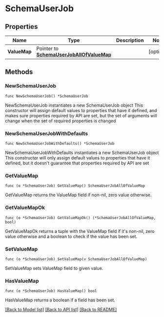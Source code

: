 # SchemaUserJob

## Properties

Name | Type | Description | Notes
------------ | ------------- | ------------- | -------------
**ValueMap** | Pointer to [**SchemaUserJobAllOfValueMap**](SchemaUserJobAllOfValueMap.md) |  | [optional] 

## Methods

### NewSchemaUserJob

`func NewSchemaUserJob() *SchemaUserJob`

NewSchemaUserJob instantiates a new SchemaUserJob object
This constructor will assign default values to properties that have it defined,
and makes sure properties required by API are set, but the set of arguments
will change when the set of required properties is changed

### NewSchemaUserJobWithDefaults

`func NewSchemaUserJobWithDefaults() *SchemaUserJob`

NewSchemaUserJobWithDefaults instantiates a new SchemaUserJob object
This constructor will only assign default values to properties that have it defined,
but it doesn't guarantee that properties required by API are set

### GetValueMap

`func (o *SchemaUserJob) GetValueMap() SchemaUserJobAllOfValueMap`

GetValueMap returns the ValueMap field if non-nil, zero value otherwise.

### GetValueMapOk

`func (o *SchemaUserJob) GetValueMapOk() (*SchemaUserJobAllOfValueMap, bool)`

GetValueMapOk returns a tuple with the ValueMap field if it's non-nil, zero value otherwise
and a boolean to check if the value has been set.

### SetValueMap

`func (o *SchemaUserJob) SetValueMap(v SchemaUserJobAllOfValueMap)`

SetValueMap sets ValueMap field to given value.

### HasValueMap

`func (o *SchemaUserJob) HasValueMap() bool`

HasValueMap returns a boolean if a field has been set.


[[Back to Model list]](../README.md#documentation-for-models) [[Back to API list]](../README.md#documentation-for-api-endpoints) [[Back to README]](../README.md)


